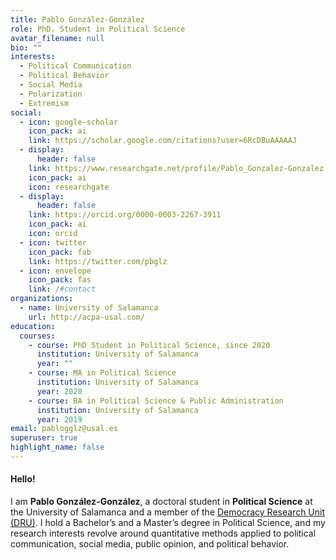 ```yaml
---
title: Pablo González-González
role: PhD. Student in Political Science
avatar_filename: null
bio: ""
interests:
  - Political Communication
  - Political Behavior
  - Social Media
  - Polarization
  - Extremism
social:
  - icon: google-scholar
    icon_pack: ai
    link: https://scholar.google.com/citations?user=6RcDBuAAAAAJ
  - display:
      header: false
    link: https://www.researchgate.net/profile/Pablo_Gonzalez-Gonzalez
    icon_pack: ai
    icon: researchgate
  - display:
      header: false
    link: https://orcid.org/0000-0003-2267-3911
    icon_pack: ai
    icon: orcid
  - icon: twitter
    icon_pack: fab
    link: https://twitter.com/pbglz
  - icon: envelope
    icon_pack: fas
    link: /#contact
organizations:
  - name: University of Salamanca
    url: http://acpa-usal.com/
education:
  courses:
    - course: PhD Student in Political Science, since 2020
      institution: University of Salamanca
      year: ""
    - course: MA in Political Science
      institution: University of Salamanca
      year: 2020
    - course: BA in Political Science & Public Administration
      institution: University of Salamanca
      year: 2019
email: pablogglz@usal.es
superuser: true
highlight_name: false
---
```

#### Hello!

I am **Pablo González-González**, a doctoral student in **Political Science** at the University of Salamanca and a member of the [Democracy Research Unit (DRU)](https://acpa-usal.com/investigacion/democracy-research-unit-dru/team-dru/). I hold a Bachelor’s and a Master’s degree in Political Science, and my research interests revolve around quantitative methods applied to political communication, social media, public opinion, and political behavior.